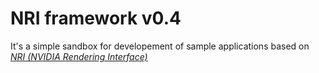 # NRI framework v0.4

It's a simple sandbox for developement of sample applications based on [*NRI (NVIDIA Rendering Interface)*](https://github.com/NVIDIAGameWorks/NRI)